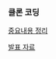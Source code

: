 ### 클론 코딩 
[중요내용 정리](https://www.notion.so/React-Node-js-976f4e25fd5d44d2984ea11193539c4c)

[발표 자료](https://drive.google.com/file/d/1JBVDPiLb-SEeLDVfEWpqJczTu542IIb7/view?usp=sharing)
